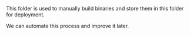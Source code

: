 This folder is used to manually build binaries and store them in this folder for deployment.

We can automate this process and improve it later.